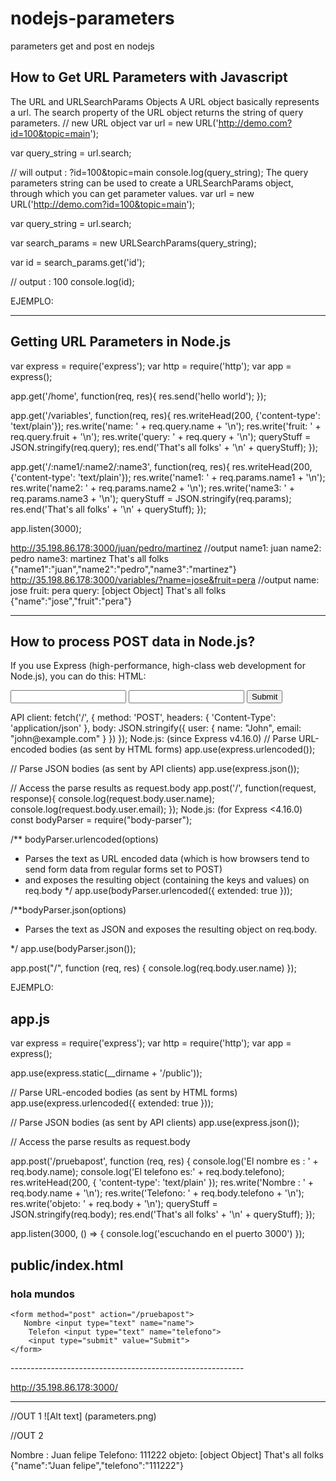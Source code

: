 # nodejs-parameters
parameters get and post en nodejs

How to Get URL Parameters with Javascript
-----------------------------------------
The URL and URLSearchParams Objects
A URL object basically represents a url. The search property of the URL object returns the string of query parameters.
// new URL object
var url = new URL('http://demo.com?id=100&topic=main');

var query_string = url.search;

// will output : ?id=100&topic=main
console.log(query_string);
The query parameters string can be used to create a URLSearchParams object, through which you can get parameter values.
var url = new URL('http://demo.com?id=100&topic=main');

var query_string = url.search;

var search_params = new URLSearchParams(query_string); 

var id = search_params.get('id');

// output : 100
console.log(id);

EJEMPLO:

<script type="text/javascript">
          window.onload = articulo;

          function articulo() {
              var url = location;
              console.log('Esta es la Url actual' + document.URL)
              console.log('Esta tambiem es la Url actual' + url);
              var query_string = url.search;
              console.log(query_string);
              var search_params = new URLSearchParams(query_string);

              var dato1 = search_params.get('dato1');
              var dato2 = search_params.get('dato2');
              var dato3 = search_params.get('dato3');
</script>

**********************************************************************************************************************
Getting URL Parameters in Node.js
----------------------------------
var express = require('express');
var http = require('http');
var app = express();

app.get('/home', function(req, res){
    res.send('hello world');
  });

app.get('/variables', function(req, res){
  res.writeHead(200, {'content-type': 'text/plain'});
  res.write('name: ' + req.query.name + '\n');
  res.write('fruit: ' + req.query.fruit + '\n');
  res.write('query: ' + req.query + '\n');
  queryStuff = JSON.stringify(req.query);
  res.end('That\'s all folks'  + '\n' + queryStuff);
});


app.get('/:name1/:name2/:name3', function(req, res){
    res.writeHead(200, {'content-type': 'text/plain'});
    res.write('name1: ' + req.params.name1 + '\n');
    res.write('name2: ' + req.params.name2  + '\n');
    res.write('name3: ' + req.params.name3  + '\n');
    queryStuff = JSON.stringify(req.params);
    res.end('That\'s all folks'  + '\n' + queryStuff);
  });

app.listen(3000);


http://35.198.86.178:3000/juan/pedro/martinez
//output
name1: juan
name2: pedro
name3: martinez
That's all folks
{"name1":"juan","name2":"pedro","name3":"martinez"}
http://35.198.86.178:3000/variables/?name=jose&fruit=pera
//output
name: jose
fruit: pera
query: [object Object]
That's all folks
{"name":"jose","fruit":"pera"}
******************************************************************************************


How to process POST data in Node.js?
-------------------------------------

If you use Express (high-performance, high-class web development for Node.js), you can do this:
HTML:
<form method="post" action="/">
    <input type="text" name="user[name]">
    <input type="text" name="user[email]">
    <input type="submit" value="Submit">
</form>
API client:
fetch('/', {
    method: 'POST',
    headers: {
        'Content-Type': 'application/json'
    },
    body: JSON.stringify({
        user: {
            name: "John",
            email: "john@example.com"
        }
    })
});
Node.js: (since Express v4.16.0)
// Parse URL-encoded bodies (as sent by HTML forms)
app.use(express.urlencoded());

// Parse JSON bodies (as sent by API clients)
app.use(express.json());

// Access the parse results as request.body
app.post('/', function(request, response){
    console.log(request.body.user.name);
    console.log(request.body.user.email);
});
Node.js: (for Express <4.16.0)
const bodyParser = require("body-parser");

/** bodyParser.urlencoded(options)
 * Parses the text as URL encoded data (which is how browsers tend to send form data from regular forms set to POST)
 * and exposes the resulting object (containing the keys and values) on req.body
 */
app.use(bodyParser.urlencoded({
    extended: true
}));

/**bodyParser.json(options)
 * Parses the text as JSON and exposes the resulting object on req.body.
 
 */
app.use(bodyParser.json());

app.post("/", function (req, res) {
    console.log(req.body.user.name)
});

EJEMPLO:

app.js
------
var express = require('express');
var http = require('http');
var app = express();


app.use(express.static(__dirname + '/public'));

// Parse URL-encoded bodies (as sent by HTML forms)
app.use(express.urlencoded({
    extended: true
}));

// Parse JSON bodies (as sent by API clients)
app.use(express.json());

// Access the parse results as request.body

app.post('/pruebapost', function (req, res) {
    console.log('El nombre es : ' + req.body.name);
    console.log('El telefono es:' + req.body.telefono);
    res.writeHead(200, { 'content-type': 'text/plain' });
    res.write('Nombre : ' + req.body.name + '\n');
    res.write('Telefono: ' + req.body.telefono + '\n');
    res.write('objeto: ' + req.body + '\n');
    queryStuff = JSON.stringify(req.body);
    res.end('That\'s all folks' + '\n' + queryStuff);
});


app.listen(3000, () => {
    console.log('escuchando en el puerto 3000')
});

public/index.html
----------------

<!DOCTYPE html>
<html lang="en">
<head>
    <meta charset="UTF-8">
    <meta name="viewport" content="width=device-width, initial-scale=1.0">
    <meta http-equiv="X-UA-Compatible" content="ie=edge">
    <title>Document</title>
</head>
<body>
    <h3>hola mundos</h3>

    <form method="post" action="/pruebapost">
       Nombre <input type="text" name="name">
        Telefon <input type="text" name="telefono">
        <input type="submit" value="Submit">
    </form>

</body>
</html>
----------------------------------------------------------

http://35.198.86.178:3000/

-----------------------------------------------------------
//OUT  1
![Alt text] (parameters.png)

//OUT 2

Nombre : Juan felipe
Telefono: 111222
objeto: [object Object]
That's all folks
{"name":"Juan felipe","telefono":"111222"}


